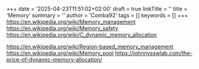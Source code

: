 +++
date = '2025-04-23T11:51:02+02:00'
draft = true
linkTitle = ''
title = 'Memory'
summary = ''
author = 'Comba92'
tags = []
keywords = []
+++
https://en.wikipedia.org/wiki/Memory_management
https://en.wikipedia.org/wiki/Memory_safety
https://en.wikipedia.org/wiki/C_dynamic_memory_allocation

https://en.wikipedia.org/wiki/Region-based_memory_management
https://en.wikipedia.org/wiki/Memory_pool
https://johnnysswlab.com/the-price-of-dynamic-memory-allocation/